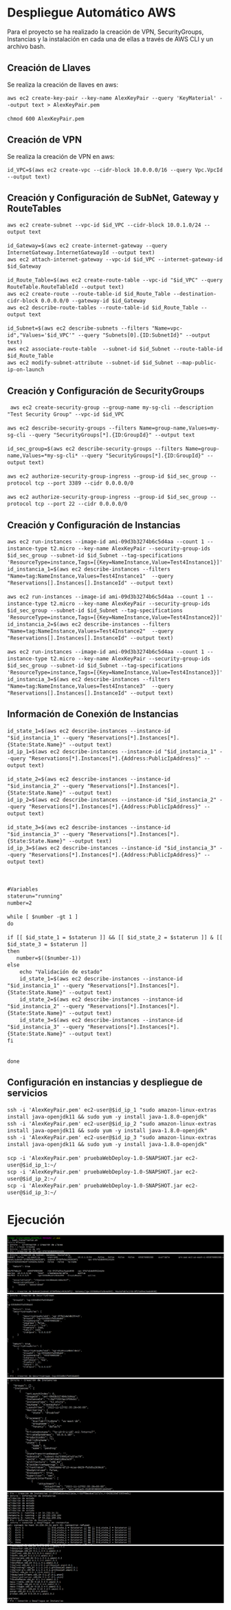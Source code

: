 # Despliegue Automático AWS

Para el proyecto se ha realizado la creación de VPN, SecurityGroups, Instancias y la instalación en cada una de ellas a través de AWS CLI y un archivo bash.


## Creación de Llaves
Se realiza la creación de llaves en aws:

    aws ec2 create-key-pair --key-name AlexKeyPair --query 'KeyMaterial' --output text > AlexKeyPair.pem
    
    chmod 600 AlexKeyPair.pem

## Creación de VPN
Se realiza la creación de VPN en aws:

    id_VPC=$(aws ec2 create-vpc --cidr-block 10.0.0.0/16 --query Vpc.VpcId --output text)

## Creación y Configuración de SubNet, Gateway y RouteTables

    aws ec2 create-subnet --vpc-id $id_VPC --cidr-block 10.0.1.0/24 --output text
    
    id_Gateway=$(aws ec2 create-internet-gateway --query InternetGateway.InternetGatewayId --output text)
    aws ec2 attach-internet-gateway --vpc-id $id_VPC --internet-gateway-id $id_Gateway
    
    id_Route_Table=$(aws ec2 create-route-table --vpc-id "$id_VPC" --query RouteTable.RouteTableId --output text)
    aws ec2 create-route --route-table-id $id_Route_Table --destination-cidr-block 0.0.0.0/0 --gateway-id $id_Gateway
    aws ec2 describe-route-tables --route-table-id $id_Route_Table --output text
    
    id_Subnet=$(aws ec2 describe-subnets --filters "Name=vpc-id","Values='$id_VPC'" --query "Subnets[0].{ID:SubnetId}" --output text)
    aws ec2 associate-route-table  --subnet-id $id_Subnet --route-table-id $id_Route_Table
    aws ec2 modify-subnet-attribute --subnet-id $id_Subnet --map-public-ip-on-launch

## Creación y Configuración de SecurityGroups
  
     aws ec2 create-security-group --group-name my-sg-cli --description "Test Security Group" --vpc-id $id_VPC
    
    aws ec2 describe-security-groups --filters Name=group-name,Values=my-sg-cli --query "SecurityGroups[*].{ID:GroupId}" --output text
    
    id_sec_group=$(aws ec2 describe-security-groups --filters Name=group-name,Values=*my-sg-cli* --query "SecurityGroups[*].{ID:GroupId}" --output text)
    
    aws ec2 authorize-security-group-ingress --group-id $id_sec_group --protocol tcp --port 3389 --cidr 0.0.0.0/0
    
    aws ec2 authorize-security-group-ingress --group-id $id_sec_group --protocol tcp --port 22 --cidr 0.0.0.0/0
    

## Creación y Configuración de Instancias
  

    aws ec2 run-instances --image-id ami-09d3b3274b6c5d4aa --count 1 --instance-type t2.micro --key-name AlexKeyPair --security-group-ids $id_sec_group --subnet-id $id_Subnet --tag-specifications 'ResourceType=instance,Tags=[{Key=NameInstance,Value=Test4Instance1}]' 
    id_instancia_1=$(aws ec2 describe-instances --filters "Name=tag:NameInstance,Values=Test4Instance1"  --query "Reservations[].Instances[].InstanceId" --output text)
    
    aws ec2 run-instances --image-id ami-09d3b3274b6c5d4aa --count 1 --instance-type t2.micro --key-name AlexKeyPair --security-group-ids $id_sec_group --subnet-id $id_Subnet --tag-specifications 'ResourceType=instance,Tags=[{Key=NameInstance,Value=Test4Instance2}]' 
    id_instancia_2=$(aws ec2 describe-instances --filters "Name=tag:NameInstance,Values=Test4Instance2"  --query "Reservations[].Instances[].InstanceId" --output text)
    
    aws ec2 run-instances --image-id ami-09d3b3274b6c5d4aa --count 1 --instance-type t2.micro --key-name AlexKeyPair --security-group-ids $id_sec_group --subnet-id $id_Subnet --tag-specifications 'ResourceType=instance,Tags=[{Key=NameInstance,Value=Test4Instance3}]' 
    id_instancia_3=$(aws ec2 describe-instances --filters "Name=tag:NameInstance,Values=Test4Instance3"  --query "Reservations[].Instances[].InstanceId" --output text)
        
## Información de Conexión de Instancias

    id_state_1=$(aws ec2 describe-instances --instance-id "$id_instancia_1" --query "Reservations[*].Instances[*].{State:State.Name}" --output text)
    id_ip_1=$(aws ec2 describe-instances --instance-id "$id_instancia_1" --query "Reservations[*].Instances[*].{Address:PublicIpAddress}" --output text)
    
    id_state_2=$(aws ec2 describe-instances --instance-id "$id_instancia_2" --query "Reservations[*].Instances[*].{State:State.Name}" --output text)
    id_ip_2=$(aws ec2 describe-instances --instance-id "$id_instancia_2" --query "Reservations[*].Instances[*].{Address:PublicIpAddress}" --output text)
    
    id_state_3=$(aws ec2 describe-instances --instance-id "$id_instancia_3" --query "Reservations[*].Instances[*].{State:State.Name}" --output text)
    id_ip_3=$(aws ec2 describe-instances --instance-id "$id_instancia_3" --query "Reservations[*].Instances[*].{Address:PublicIpAddress}" --output text)
    
    
    
    #Variables
    staterun="running"
    number=2
    
    while [ $number -gt 1 ]
    do
    
    if [[ $id_state_1 = $staterun ]] && [[ $id_state_2 = $staterun ]] & [[ $id_state_3 = $staterun ]]
    then
       number=$(($number-1))
    else
    	echo "Validación de estado"
        id_state_1=$(aws ec2 describe-instances --instance-id "$id_instancia_1" --query "Reservations[*].Instances[*].{State:State.Name}" --output text)
    	id_state_2=$(aws ec2 describe-instances --instance-id "$id_instancia_2" --query "Reservations[*].Instances[*].{State:State.Name}" --output text)
    	id_state_3=$(aws ec2 describe-instances --instance-id "$id_instancia_3" --query "Reservations[*].Instances[*].{State:State.Name}" --output text)
    fi
    
    
    done

## Configuración en instancias y despliegue de servicios

    ssh -i 'AlexKeyPair.pem' ec2-user@$id_ip_1 "sudo amazon-linux-extras install java-openjdk11 && sudo yum -y install java-1.8.0-openjdk"
    ssh -i 'AlexKeyPair.pem' ec2-user@$id_ip_2 "sudo amazon-linux-extras install java-openjdk11 && sudo yum -y install java-1.8.0-openjdk"
    ssh -i 'AlexKeyPair.pem' ec2-user@$id_ip_3 "sudo amazon-linux-extras install java-openjdk11 && sudo yum -y install java-1.8.0-openjdk"
    
    scp -i 'AlexKeyPair.pem' pruebaWebDeploy-1.0-SNAPSHOT.jar ec2-user@$id_ip_1:~/
    scp -i 'AlexKeyPair.pem' pruebaWebDeploy-1.0-SNAPSHOT.jar ec2-user@$id_ip_2:~/
    scp -i 'AlexKeyPair.pem' pruebaWebDeploy-1.0-SNAPSHOT.jar ec2-user@$id_ip_3:~/
	
	
# Ejecución 
![](https://github.com/alexviatela/HelloWorldJava/blob/main/config_files/images/image_1.png)
![](https://github.com/alexviatela/HelloWorldJava/blob/main/config_files/images/image_2.png)
![](https://github.com/alexviatela/HelloWorldJava/blob/main/config_files/images/image_3.png)
![](https://github.com/alexviatela/HelloWorldJava/blob/main/config_files/images/image_4.png)
![](https://github.com/alexviatela/HelloWorldJava/blob/main/config_files/images/image_5.png)
![](https://github.com/alexviatela/HelloWorldJava/blob/main/config_files/images/image_6.png)
